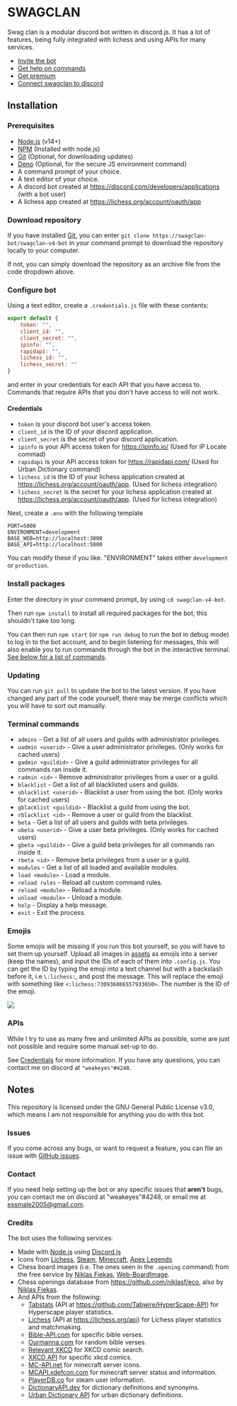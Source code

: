 # SWAGCLAN
Swag clan is a modular discord bot written in discord.js. It has a lot of features, being fully integrated with lichess and using APIs for many services.

* [Invite the bot](https://discord.com/oauth2/authorize?client_id=714560478977851442&scope=bot&permissions=809639952)
* [Get help on commands](https://swagclan.thechimp.store/help)
* [Get premium](https://swagclan.thechimp.store/premium)
* [Connect swagclan to discord](https://api.thechimp.store/auth/discord)

## Installation

### Prerequisites
* [Node.js](https://nodejs.org) (v14+)
* [NPM](https://npmjs.org) (Installed with node.js)
* [Git](https://git-scm.org) (Optional, for downloading updates)
* [Deno](https://deno.land) (Optional, for the secure JS environment command)
* A command prompt of your choice.
* A text editor of your choice.
* A discord bot created at https://discord.com/developers/applications (with a bot user)
* A lichess app created at https://lichess.org/account/oauth/app

### Download repository
If you have installed [Git](https://git-scm.org), you can enter `git clone https://swagclan-bot/swagclan-v4-bot` in your command prompt to download the repository locally to your computer.

If not, you can simply download the repository as an archive file from the code dropdown above.

### Configure bot
Using a text editor, create a `.credentials.js` file with these contents:
```js
export default {
    token: "",
    client_id: "",
    client_secret: "",
    ipinfo: "",
    rapidapi: "",
    lichess_id: "",
    lichess_secret: ""
}

```
and enter in your credentials for each API that you have access to. Commands that require APIs that you don't have access to will not work.

#### Credentials
* `token` is your discord bot user's access token.
* `client_id` is the ID of your discord application.
* `client_secret` is the secret of your discord application.
* `ipinfo` is your API access token for https://ipinfo.io/ (Used for IP Locate commad)
* `rapidapi` is your API access token for https://rapidapi.com/ (Used for Urban Dictionary command)
* `lichess_id` is the ID of your lichess application created at https://lichess.org/account/oauth/app. (Used for lichess integration)
* `lichess_secret` is the secret for your lichess application created at https://lichess.org/account/oauth/app. (Used for lichess integration)

Next, create a `.env` with the following template
```
PORT=5000
ENVIRONMENT=development
BASE_WEB=http://localhost:3000
BASE_API=http://localhost:5000
```
You can modify these if you like. "ENVIRONMENT" takes either `development` or `production`.

### Install packages
Enter the directory in your command prompt, by using `cd swagclan-v4-bot`.

Then run `npm install` to install all required packages for the bot, this shouldn't take too long.

You can then run `npm start` (or `npm run debug` to run the bot in debug mode) to log in to the bot account, and to begin listening for messages, this will also enable you to run commands through the bot in the interactive terminal. [See below for a list of commands](#Terminal-commands).

### Updating
You can run `git pull` to update the bot to the latest version. If you have changed any part of the code yourself, there may be merge conflicts which you will have to sort out manually.

### Terminal commands
* `admins` - Get a list of all users and guilds with administrator privileges.
* `uadmin <userid>` - Give a user administrator privileges. (Only works for cached users)
* `gadmin <guildid>` - Give a guild administrator privileges for all commands ran inside it.
* `radmin <id>` - Remove administrator privileges from a user or a guild.
* `blacklist` - Get a list of all blacklisted users and guilds.
* `ublacklist <userid>` - Blacklist a user from using the bot. (Only works for cached users)
* `gblacklist <guildid>` - Blacklist a guild from using the bot.
* `rblacklist <id>` - Remove a user or guild from the blacklist.
* `beta` - Get a list of all users and guilds with beta privileges.
* `ubeta <userid>` - Give a user beta privileges. (Only works for cached users)
* `gbeta <guildid>` - Give a guild beta privileges for all commands ran inside it.
* `rbeta <id>` - Remove beta privileges from a user or a guild.
* `modules` - Get a list of all loaded and available modules.
* `load <module>` - Load a module.
* `reload rules` - Reload all custom command rules.
* `reload <module>` - Reload a module.
* `unload <module>` - Unload a module.
* `help` - Display a help message.
* `exit` - Exit the process.

### Emojis
Some emojis will be missing if you run this bot yourself, so you will have to set them up yourself. Upload all images in [assets](/assets) as emojis into a server (keep the names), and input the IDs of each of them into `.config.js`. You can get the ID by typing the emoji into a text channel but with a backslash before it, i.e `\:lichess:`, and post the message. This will replace the emoji with something like `<:lichess:730936886557933650>`. The number is the ID of the emoji.

![](https://i.imgur.com/h3f6BSq.png)

### APIs
While I try to use as many free and unlimited APIs as possible, some are just not possible and require some manual set-up to do.

See [Credentials](#Credentials) for more information. If you have any questions, you can contact me on discord at `"weakeyes"#4248`.

## Notes
This repository is licensed under the GNU General Public License v3.0, which means I am not responsible for anything you do with this bot.

### Issues
If you come across any bugs, or want to request a feature, you can file an issue with [GitHub issues](https://github.com/swagclan-bot/swagclan-v4-bot/issues).

### Contact
If you need help setting up the bot or any specific issues that **aren't** bugs, you can contact me on discord at "weakeyes"#4248, or email me at essmale2005@gmail.com.

### Credits
The bot uses the following services:
* Made with [Node.js](https://nodejs.org) using [Discord.js](https://discord.js.org)
* Icons from [Lichess](https://lichess.org), [Steam](https://steamcommunity.com), [Minecraft](https://minecraft.net), [Apex Legends](https://www.ea.com/games/apex-legends)
* Chess board images (i.e. The ones seen in the `.opening` command) from the free service by [Niklas Fiekas](https://github.com/niklasf), [Web-BoardImage](https://github.com/niklasf/web-boardimage).
* Chess openings database from https://github.com/niklasf/eco, also by [Niklas Fiekas](https://github.com/niklasf).
* And APIs from the following:
  * [Tabstats](https://tabstats.com) (API at https://github.com/Tabwire/HyperScape-API) for Hyperscape player statistics.
  * [Lichess](https://lichess.org) (API at https://lichess.org/api) for Lichess player statistics and matchmaking.
  * [Bible-API.com](https://bible-api.com) for specific bible verses.
  * [Ourmanna.com](https://ourmanna.com) for random bible verses.
  * [Relevant XKCD](https://relevantxkcd.appspot.com/) for XKCD comic search.
  * [XKCD API](https://xkcd.com/json.html) for specific xkcd comics.
  * [MC-API.net](https://mc-api.net) for minecraft server icons.
  * [MCAPI.xdefcon.com](https://mcapi.xdefcon.com) for minecraft server status and information.
  * [PlayerDB.co](https://playerdb.co) for steam user information.
  * [DictionaryAPI.dev](https://dictionaryapi.dev) for dictionary definitions and synonyms.
  * [Urban Dictionary API](https://rapidapi.com/community/api/urban-dictionary) for urban dictionary definitions.